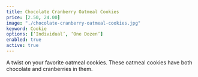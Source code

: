 ```yaml
---
title: Chocolate Cranberry Oatmeal Cookies
price: [2.50, 24.00]
image: "./chocolate-cranberry-oatmeal-cookies.jpg"
keyword: Cookie
options: [‘Individual’, ‘One Dozen’]
enabled: true
active: true
---
```

A twist on your favorite oatmeal cookies. These oatmeal cookies have both chocolate and cranberries in them.

